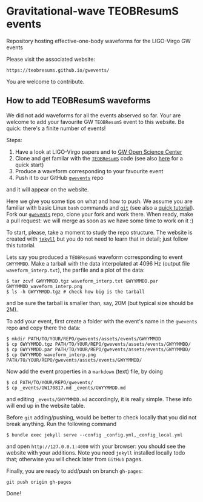 # Gravitational-wave TEOBResumS events

Repository hosting effective-one-body waveforms for the LIGO-Virgo GW events

Please visit the associated website:

```
https://teobresums.github.io/gwevents/
```

You are welcome to contribute.

## How to add TEOBResumS waveforms

We did not add waveforms for all the events abserved so far.
Your are welcome to add your favourite GW `TEOBResumS` event to this website.
Be quick: there's a finite number of events!

Steps:

 1. Have a look at LIGO-Virgo papers and to [GW Open Science Center](https://www.gw-openscience.org/about/)
 2. Clone and get familar with the [`TEOBResumS`](https://bitbucket.org/eob_ihes/teobresums/src/master/) code (see also [here](/about/) for a quick start)
 3. Produce a waveform corresponding to your favourite event
 4. Push it to our GitHub [`gwevents`](https://github.com/teobresums/gwevents/) repo

and it will appear on the website.

Here we give you some tips on what and how to push.
We assume you are familiar with basic Linux `bash` commands and [`git`](https://git-scm.com/) (see also a [quick tutorial](https://gitlab.com/bernuzzi/gitandgo)).
Fork our [`gwevents`](https://github.com/teobresums/gwevents/) repo, clone your fork and work there.
When ready, make a pull request: we will merge as soon as we have some time to work on it :)

To start, please, take a moment to study the repo structure. The website is created with [`jekyll`](https://jekyllrb.com/) but you do not need to learn that in detail; just follow this tutorial.

Lets say you produced a `TEOBResumS` waveform corresponding to event `GWYYMMDD`.
Make a tarball with the data interpolated at 4096 Hz (output file `waveform_interp.txt`), the parfile and a plot of the data:

```
$ tar zcvf GWYYMMDD.tgz waveform_interp.txt GWYYMMDD.par GWYYMMDD_waveform_interp.png
$ ls -h GWYYMMDD.tgz # check how big is the tarball
```

and be sure the tarball is smaller than, say, 20M (but typical size should be 2M).

To add your event, first create a folder with the event's name in the `gwevents` repo and copy there the data:

```
$ mkdir PATH/TO/YOUR/REPO/gwevents/assets/events/GWYYMMDD
$ cp GWYYMMDD.tgz PATH/TO/YOUR/REPO/gwevents/assets/events/GWYYMMDD/
$ cp GWYYMMDD.par PATH/TO/YOUR/REPO/gwevents/assets/events/GWYYMMDD/
$ cp GWYYMMDD_waveform_interp.png PATH/TO/YOUR/REPO/gwevents/assets/events/GWYYMMDD/
```
Now add the event properties in a `markdown` (text) file, by doing

```
$ cd PATH/TO/YOUR/REPO/gwevents/
$ cp _events/GW170817.md _events/GWYYMMDD.md
```

and editing `_events/GWYYMMDD.md` accordingly, it is really simple. These info will end up in the website table.

Before `git` adding/pushing, would be better to check locally that you did not break anything. Run the following command

```
$ bundle exec jekyll serve --config _config.yml,_config_local.yml
```

and open `http://127.0.0.1:4000` with your browser: you should see the website with your additions.
Note you need `jekyll` installed locally todo that; otherwise you will check later from `GitHub` pages.

Finally, you are ready to add/push on branch `gh-pages`:

```
git push origin gh-pages
```

Done!
